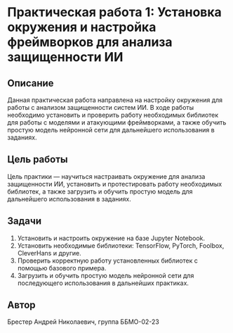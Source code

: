 # Практическая работа 1: Установка окружения и настройка фреймворков для анализа защищенности ИИ

## Описание

Данная практическая работа направлена на настройку окружения для работы с анализом защищенности систем ИИ. В ходе работы необходимо установить и проверить работу необходимых библиотек для работы с моделями и атакующими фреймворками, а также обучить простую модель нейронной сети для дальнейшего использования в заданиях.

## Цель работы

Цель практики — научиться настраивать окружение для анализа защищенности ИИ, установить и протестировать работу необходимых библиотек, а также загрузить и обучить простую модель для дальнейшего использования в заданиях.

## Задачи

1. Установить и настроить окружение на базе Jupyter Notebook.
2. Установить необходимые библиотеки: TensorFlow, PyTorch, Foolbox, CleverHans и другие.
3. Проверить корректную работу установленных библиотек с помощью базового примера.
4. Загрузить и обучить простую модель нейронной сети для последующего использования в дальнейших практиках.

## Автор

Брестер Андрей Николаевич, группа ББМО-02-23
